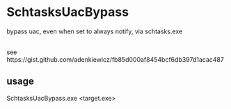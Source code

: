 # SchtasksUacBypass

bypass uac, even when set to always notify, via schtasks.exe

<br/>
see https://gist.github.com/adenkiewicz/fb85d000af8454bcf6db397d1acac487

## usage

SchtasksUacBypass.exe <target.exe>